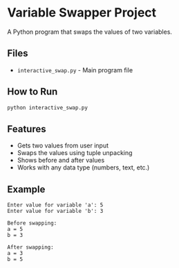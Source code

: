 # Variable Swapper Project

A Python program that swaps the values of two variables.

## Files
- `interactive_swap.py` - Main program file

## How to Run
```bash
python interactive_swap.py
```

## Features
- Gets two values from user input
- Swaps the values using tuple unpacking
- Shows before and after values
- Works with any data type (numbers, text, etc.)

## Example
```
Enter value for variable 'a': 5
Enter value for variable 'b': 3

Before swapping:
a = 5
b = 3

After swapping:
a = 3
b = 5
```
